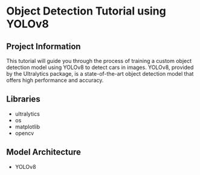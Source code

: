 # Object Detection Tutorial using YOLOv8
## Project Information

This tutorial will guide you through the process of training a custom object detection model using YOLOv8 to detect cars in images. YOLOv8, provided by the Ultralytics package, is a state-of-the-art object detection model that offers high performance and accuracy.

## Libraries

- ultralytics
- os
- matplotlib
- opencv

## Model Architecture

- YOLOv8
